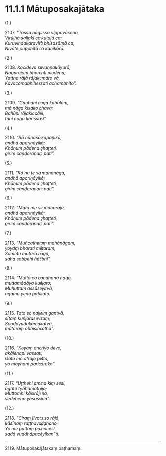 

# 11.1.1 Mātuposakajātaka




(1.)

2107\. _“Tassa nāgassa vippavāsena,_  
_Virūḷhā sallakī ca kuṭajā ca;_  
_Kuruvindakaravīrā bhisasāmā ca,_  
_Nivāte pupphitā ca kaṇikārā._  


(2.)

2108\. _Kocideva suvaṇṇakāyurā,_  
_Nāgarājaṃ bharanti piṇḍena;_  
_Yattha rājā rājakumāro vā,_  
_Kavacamabhihessati achambhito”._  


(3.)

2109\. _“Gaṇhāhi nāga kabaḷaṃ,_  
_mā nāga kisako bhava;_  
_Bahūni rājakiccāni,_  
_tāni nāga karissasi”._  


(4.)

2110\. _“Sā nūnasā kapaṇikā,_  
_andhā apariṇāyikā;_  
_Khāṇuṃ pādena ghaṭṭeti,_  
_giriṃ caṇḍoraṇaṃ pati”._  


(5.)

2111\. _“Kā nu te sā mahānāga,_  
_andhā apariṇāyikā;_  
_Khāṇuṃ pādena ghaṭṭeti,_  
_giriṃ caṇḍoraṇaṃ pati”._  


(6.)

2112\. _“Mātā me sā mahārāja,_  
_andhā apariṇāyikā;_  
_Khāṇuṃ pādena ghaṭṭeti,_  
_giriṃ caṇḍoraṇaṃ pati”._  


(7.)

2113\. _“Muñcathetaṃ mahānāgaṃ,_  
_yoyaṃ bharati mātaraṃ;_  
_Sametu mātarā nāgo,_  
_saha sabbehi ñātibhi”._  


(8.)

2114\. _“Mutto ca bandhanā nāgo,_  
_muttamādāya kuñjaro;_  
_Muhuttaṃ assāsayitvā,_  
_agamā yena pabbato._  


(9.)

2115\. _Tato so naḷiniṃ gantvā,_  
_sītaṃ kuñjarasevitaṃ;_  
_Soṇḍāyūdakamāhatvā,_  
_mātaraṃ abhisiñcatha”._  


(10.)

2116\. _“Koyaṃ anariyo devo,_  
_akālenapi vassati;_  
_Gato me atrajo putto,_  
_yo mayhaṃ paricārako”._  


(11.)

2117\. _“Uṭṭhehi amma kiṃ sesi,_  
_āgato tyāhamatrajo;_  
_Muttomhi kāsirājena,_  
_vedehena yasassinā”._  


(12.)

2118\. _“Ciraṃ jīvatu so rājā,_  
_kāsīnaṃ raṭṭhavaḍḍhano;_  
_Yo me puttaṃ pamocesi,_  
_sadā vuddhāpacāyikan”ti._  


---

2119\. Mātuposakajātakaṃ paṭhamaṃ.





